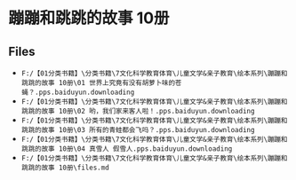 # 蹦蹦和跳跳的故事 10册

## Files

- `F:/【01分类书籍】\分类书籍\7文化科学教育体育\儿童文学&亲子教育\绘本系列\蹦蹦和跳跳的故事 10册\01 世界上究竟有没有胡萝卜味的苍蝇？.pps.baiduyun.downloading`
- `F:/【01分类书籍】\分类书籍\7文化科学教育体育\儿童文学&亲子教育\绘本系列\蹦蹦和跳跳的故事 10册\02 哟，我们家来客人啦！.pps.baiduyun.downloading`
- `F:/【01分类书籍】\分类书籍\7文化科学教育体育\儿童文学&亲子教育\绘本系列\蹦蹦和跳跳的故事 10册\03 所有的青蛙都会飞吗？.pps.baiduyun.downloading`
- `F:/【01分类书籍】\分类书籍\7文化科学教育体育\儿童文学&亲子教育\绘本系列\蹦蹦和跳跳的故事 10册\04 真雪人 假雪人.pps.baiduyun.downloading`
- `F:/【01分类书籍】\分类书籍\7文化科学教育体育\儿童文学&亲子教育\绘本系列\蹦蹦和跳跳的故事 10册\files.md`
